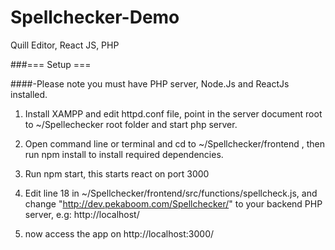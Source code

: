# Spellchecker-Demo
Quill Editor, React JS, PHP

###=== Setup ===

####-Please note you must have PHP server, Node.Js and ReactJs installed.

1. Install XAMPP and edit httpd.conf file, point in the server document root to ~/Spellechecker root folder and start php server.

2. Open command line or terminal and cd to ~/Spellchecker/frontend , then run npm install to install required dependencies.

3. Run npm start, this starts react on port 3000

4. Edit line 18 in ~/Spellchecker/frontend/src/functions/spellcheck.js, and change "http://dev.pekaboom.com/Spellchecker/" to your backend PHP server, e.g: http://localhost/

5. now access the app on http://localhost:3000/

